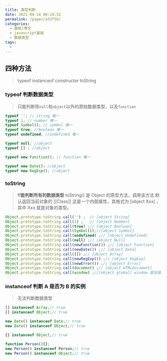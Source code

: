 ```yaml
---
title: 类型判断
date: 2021-04-14 00:14:52
permalink: /pages/a33f5b/
categories:
  - 基础|博文
  - javascript基础
  - 数据类型
tags:
  -
---
```


## 四种方法
> typeof
> instanceof
> constructor
> toString

### typeof 判断数据类型
> 只能判断除`null`和`object`以外的原始数据类型，以及`function`

```js
typeof ''; // string 唯一
typeof 1; // number 唯一
typeof Symbol(); // symbol 唯一
typeof true; //boolean 唯一
typeof undefined; //undefined 唯一

typeof null; //object
typeof [] ; //object

typeof new Function(); // function 唯一

typeof new Date(); //object
typeof new RegExp(); //object
```

### toString
> **!!能判断所有的数据类型**
> toString() 是 Object 的原型方法，调用该方法
> 默认返回当前对象的 [[Class]]
> 这是一个内部属性，其格式为 [object Xxx] ，其中 Xxx 就是对象的类型。
```js
Object.prototype.toString.call('') ;  // [object String]
Object.prototype.toString.call(1) ;   // [object Number]
Object.prototype.toString.call(true) ;// [object Boolean]
Object.prototype.toString.call(Symbol());//[object Symbol]
Object.prototype.toString.call(undefined) ;// [object Undefined]
Object.prototype.toString.call(null) ;// [object Null]
Object.prototype.toString.call(newFunction()) ;// [object Function]
Object.prototype.toString.call(newDate()) ;// [object Date]
Object.prototype.toString.call([]) ;// [object Array]
Object.prototype.toString.call(newRegExp()) ;// [object RegExp]
Object.prototype.toString.call(newError()) ;// [object Error]
Object.prototype.toString.call(document) ;// [object HTMLDocument]
Object.prototype.toString.call(window) ;//[object global] window 是全局对象 global 的引用
```


### instanceof 判断 A 是否为 B 的实例
> 无法判断数据类型

```js
[] instanceof Array;// true
[] instanceof Object;// true

new Date() instanceof Date;// true
new Date() instanceof Object;// true

{} instanceof Object;// true

function Person(){};
new Person() instanceof Person;// true
new Person() instanceof Object;// true
```